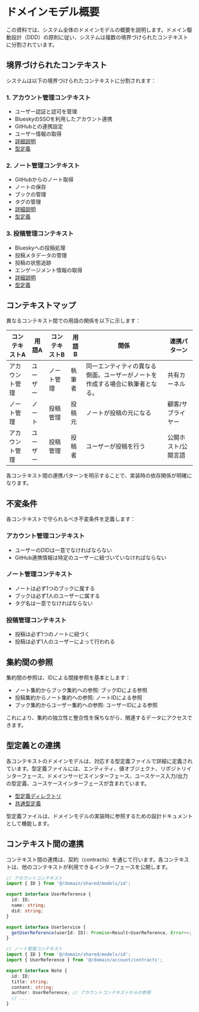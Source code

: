 # ドメインモデル概要

この資料では、システム全体のドメインモデルの概要を説明します。ドメイン駆動設計（DDD）の原則に従い、システムは複数の境界づけられたコンテキストに分割されています。

## 境界づけられたコンテキスト

システムは以下の境界づけられたコンテキストに分割されます：

### 1. アカウント管理コンテキスト

- ユーザー認証と認可を管理
- BlueskyのSSOを利用したアカウント連携
- GitHubとの連携設定
- ユーザー情報の取得
- [詳細説明](./account.md)
- [型定義](../domain-types/account.md)

### 2. ノート管理コンテキスト

- GitHubからのノート取得
- ノートの保存
- ブックの管理
- タグの管理
- [詳細説明](./note.md)
- [型定義](../domain-types/note.md)

### 3. 投稿管理コンテキスト

- Blueskyへの投稿処理
- 投稿メタデータの管理
- 投稿の状態追跡
- エンゲージメント情報の取得
- [詳細説明](./post.md)
- [型定義](../domain-types/post.md)

## コンテキストマップ

異なるコンテキスト間での用語の関係を以下に示します：

| コンテキストA | 用語A | コンテキストB | 用語B | 関係 | 連携パターン |
|--------------|-------|--------------|-------|------|------------|
| アカウント管理 | ユーザー | ノート管理 | 執筆者 | 同一エンティティの異なる側面。ユーザーがノートを作成する場合に執筆者となる。 | 共有カーネル |
| ノート管理 | ノート | 投稿管理 | 投稿元 | ノートが投稿の元になる | 顧客/サプライヤー |
| アカウント管理 | ユーザー | 投稿管理 | 投稿者 | ユーザーが投稿を行う | 公開ホスト/公開言語 |

各コンテキスト間の連携パターンを明示することで、実装時の依存関係が明確になります。

## 不変条件

各コンテキストで守られるべき不変条件を定義します：

### アカウント管理コンテキスト

- ユーザーのDIDは一意でなければならない
- GitHub連携情報は特定のユーザーに紐づいていなければならない

### ノート管理コンテキスト

- ノートは必ず1つのブックに属する
- ブックは必ず1人のユーザーに属する
- タグ名は一意でなければならない

### 投稿管理コンテキスト

- 投稿は必ず1つのノートに紐づく
- 投稿は必ず1人のユーザーによって行われる

## 集約間の参照

集約間の参照は、IDによる間接参照を基本とします：

- ノート集約からブック集約への参照: ブックIDによる参照
- 投稿集約からノート集約への参照: ノートIDによる参照
- ブック集約からユーザー集約への参照: ユーザーIDによる参照

これにより、集約の独立性と整合性を保ちながら、関連するデータにアクセスできます。

## 型定義との連携

各コンテキストのドメインモデルは、対応する型定義ファイルで詳細に定義されています。型定義ファイルには、エンティティ、値オブジェクト、リポジトリインターフェース、ドメインサービスインターフェース、ユースケース入力/出力の型定義、ユースケースインターフェースが含まれています。

- [型定義ディレクトリ](../domain-types)
- [共通型定義](../domain-types/common.md)

型定義ファイルは、ドメインモデルの実装時に参照するための設計ドキュメントとして機能します。 

## コンテキスト間の連携

コンテキスト間の連携は、契約（contracts）を通じて行います。各コンテキストは、他のコンテキストが利用できるインターフェースを公開します。

```typescript
// アカウントコンテキスト
import { ID } from '@/domain/shared/models/id';

export interface UserReference {
  id: ID;
  name: string;
  did: string;
}

export interface UserService {
  getUserReference(userId: ID): Promise<Result<UserReference, Error>>;
}

// ノート管理コンテキスト
import { ID } from '@/domain/shared/models/id';
import { UserReference } from '@/domain/account/contracts';

export interface Note {
  id: ID;
  title: string;
  content: string;
  author: UserReference; // アカウントコンテキストからの参照
  // ...
}
```

